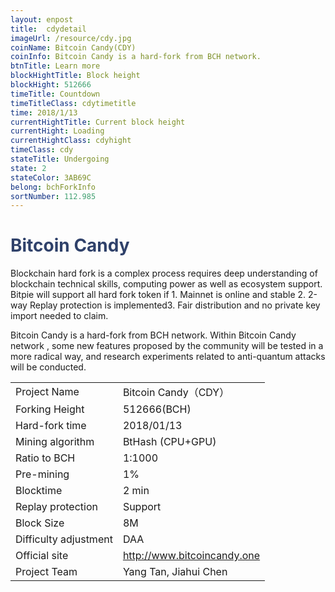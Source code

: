 ```yaml
---
layout: enpost
title:  cdydetail
imageUrl: /resource/cdy.jpg
coinName: Bitcoin Candy(CDY)
coinInfo: Bitcoin Candy is a hard-fork from BCH network.
btnTitle: Learn more
blockHightTitle: Block height
blockHight: 512666
timeTitle: Countdown
timeTitleClass: cdytimetitle
time: 2018/1/13
currentHightTitle: Current block height
currentHight: Loading
currentHightClass: cdyhight
timeClass: cdy
stateTitle: Undergoing
state: 2
stateColor: 3AB69C
belong: bchForkInfo
sortNumber: 112.985
---
```

<h1 style="color: #2F416A">Bitcoin Candy</h1>
<p class="summarytxt">Blockchain hard fork is a complex process requires deep understanding of blockchain technical skills, computing power as well as ecosystem support. Bitpie will support all hard fork token if 1. Mainnet is online and stable 2. 2-way Replay protection is implemented3. Fair distribution and no private key import needed to claim.
</p>
<p>Bitcoin Candy is a hard-fork from BCH network. Within Bitcoin Candy network , some new features proposed by the community will be tested in a more radical way, and research experiments related to anti-quantum attacks will be conducted.
</p>
<table class="center">
  <tbody>
    <tr>
        <td class="tablehalf">Project Name</td>
        <td class="tablehalf">Bitcoin Candy（CDY）</td>
    </tr>
    <tr>
        <td>Forking Height</td>
        <td>512666(BCH)</td>
    </tr>
    <tr>
        <td>Hard-fork time</td>
        <td>2018/01/13</td>
    </tr>
    <tr>
        <td>Mining algorithm</td>
        <td>BtHash (CPU+GPU)</td>
    </tr>
    <tr>
        <td>Ratio to BCH</td>
        <td>1:1000</td>
    </tr>
    <tr>
        <td>Pre-mining</td>
        <td>1%</td>
    </tr>
    <tr>
        <td>Blocktime</td>
        <td>2 min</td>
    </tr>
    <tr>
        <td>Replay protection</td>
        <td>Support</td>
    </tr>
    <tr>
        <td>Block Size</td>
        <td>8M</td>
    </tr>
    <tr>
        <td>Difficulty adjustment</td>
        <td>DAA</td>
    </tr>
    <tr>
        <td>Official site</td>
        <td><a href="http://www.bitcoincandy.one" target="_blank">http://www.bitcoincandy.one</a></td>
    </tr>
    <tr>
        <td>Project Team</td>
        <td>Yang Tan, Jiahui Chen</td>
    </tr>
  </tbody>
</table>